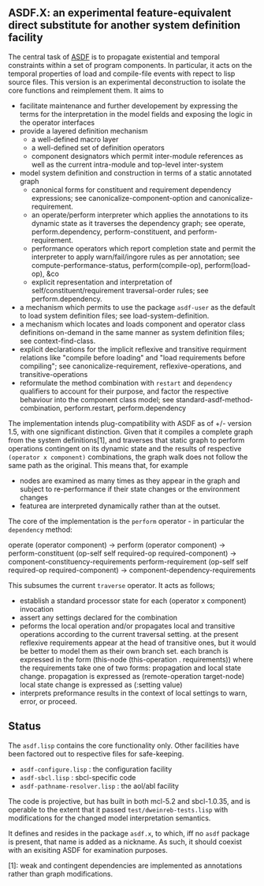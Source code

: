 <head>
 <title>ASDF.eXperimental</title>
</head>



ASDF.X: an experimental feature-equivalent direct substitute for another system definition facility
-------

The central task of [ASDF](http://common-lisp.net/project/asdf/getting-started.htm) is to 
propagate existential and temporal constraints within a set of program components.
In particular, it acts on the temporal properties of load and compile-file events
with repect to lisp source files. 
This version is an experimental deconstruction to isolate the core functions
and reimplement them. It aims to
*   facilitate maintenance and further developement by expressing the terms for
the interpretation in the model fields and exposing the logic in the operator interfaces
*   provide a layered definition mechanism
    *   a well-defined macro layer
    *   a well-defined set of definition operators
    *   component designators which permit inter-module references as well as the current
intra-module and top-level inter-system
*   model system definition and construction in terms of a static annotated graph
    *   canonical forms for constituent and requirement dependency expressions; see
canonicalize-component-option and canonicalize-requirement.
    *   an operate/perform interpreter which applies the annotations to its
dynamic state as it traverses the dependency graph; see operate, perform.dependency, 
perform-constituent, and perform-requirement.
    *   performance operators which report completion state and permit the interpreter
to apply warn/fail/ingore rules as per annotation; see compute-performance-status,
perform(compile-op), perform(load-op), &co
    *   explicit representation and interpretation of self/constituent/requirement
traversal-order rules; see perform.dependency.
*   a mechanism which permits to use the package `asdf-user` as the default to load
system definition files; see load-system-definition.
*   a mechanism which locates and loads component and operator class definitions on-demand
in the same manner as system definition files; see context-find-class.
*   explicit declarations for the implicit reflexive and transitive requirment relations
like "compile before loading" and "load requirements before compiling"; see canonicalize-requirement,
reflexive-operations, and transitive-operations
*   reformulate the method combination with `restart` and `dependency` qualifiers to account
for their purpose, and factor the respective behaviour into the component class model; see
standard-asdf-method-combination, perform.restart, perform.dependency


The implementation intends plug-compatibility with ASDF as of +/- version 1.5,
with one significant distinction. Given that it compiles a complete graph
from the system definitions[1], and traverses that static graph to perform
operations contingent on its dynamic state and the results of respective
`(operator x component)` combinations, the graph walk does not follow the same
path as the original. This means that, for example
*   nodes are examined as many times as they appear in the graph and subject to
re-performance if their state changes or the environment changes
*   featurea are interpreted dynamically rather than at the outset.

The core of the implementation is the `perform` operator - in particular the `dependency`
method:

  operate (operator component)
  -> perform (operator component)
     -> perform-constituent (op-self self required-op required-component)
        -> component-constituency-requirements
        perform-requirement (op-self self required-op required-component)
        -> component-dependency-requirements

This subsumes the current `traverse` operator. It acts as follows;
*   establish a standard processor state for each (operator x component) invocation
*   assert any settings declared for the combination
*   peforms the local operation and/or propagates local and transitive operations according to
the current traversal setting. at the present reflexive requirements appear at the head of
transitive ones, but it would be better to model them as their own branch set. each branch is
expressed in the form
    (this-node (this-operation . requirements))
where the requirements take one of two forms: propagation and local state change.
propagation is expressed as
    (remote-operation target-node)
local state change is expressed as
    (:setting value)
*   interprets preformance results in the context of local settings to warn, error, or proceed.


Status
------

The `asdf.lisp` contains the core functionality only. Other facilities have been factored
out to respective files for safe-keeping.
*   `asdf-configure.lisp` : the configuration facility
*   `asdf-sbcl.lisp` : sbcl-specific code
*   `asdf-pathname-resolver.lisp` : the aol/abl facility

The code is projective, but has built in both mcl-5.2 and sbcl-1.0.35, and is
operable to the extent that it passed `test/dweinreb-tests.lisp` with modifications for
the changed model interpretation semantics.

It defines and resides in the package `asdf.x`, to which, iff no `asdf` package is present, that name
is added as a nickname. As such, it should coexist with an exisiting ASDF for examination
purposes.



[1]: weak and contingent dependencies are implemented as annotations rather
 than graph modifications.

